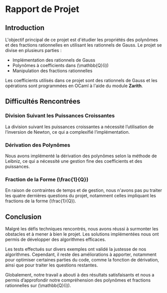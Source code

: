 # Rapport de Projet

## Introduction
L'objectif principal de ce projet est d'étudier les propriétés des polynômes et des fractions rationnelles en utilisant les rationnels de Gauss. Le projet se divise en plusieurs parties :
- Implémentation des rationnels de Gauss
- Polynômes à coefficients dans \(\mathbb{Q}(i)\)
- Manipulation des fractions rationnelles

Les coefficients utilisés dans ce projet sont des rationnels de Gauss et les opérations sont programmées en OCaml à l'aide du module **Zarith**.

## Difficultés Rencontrées

### Division Suivant les Puissances Croissantes
La division suivant les puissances croissantes a nécessité l’utilisation de l’inversion de Newton, ce qui a complexifié l’implémentation.

### Dérivation des Polynômes
Nous avons implémenté la dérivation des polynômes selon la méthode de Leibniz, ce qui a nécessité une gestion fine des coefficients et des puissances.

### Fraction de la Forme \(\frac{1}{Q}\)
En raison de contraintes de temps et de gestion, nous n'avons pas pu traiter les quatre dernières questions du projet, notamment celles impliquant les fractions de la forme \(\frac{1}{Q}\).

## Conclusion
Malgré les défis techniques rencontrés, nous avons réussi à surmonter les obstacles et à mener à bien le projet. Les solutions implémentées nous ont permis de développer des algorithmes efficaces.

Les tests effectués sur divers exemples ont validé la justesse de nos algorithmes. Cependant, il reste des améliorations à apporter, notamment pour optimiser certaines parties du code, comme la fonction de dérivation, ainsi que pour traiter les questions restantes.

Globalement, notre travail a abouti à des résultats satisfaisants et nous a permis d’approfondir notre compréhension des polynômes et fractions rationnelles sur \(\mathbb{Q}(i)\).

